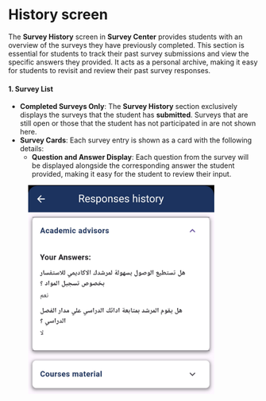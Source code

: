 # History screen

The **Survey History** screen in **Survey Center** provides students with an overview of the surveys they have previously completed. This section is essential for students to track their past survey submissions and view the specific answers they provided. It acts as a personal archive, making it easy for students to revisit and review their past survey responses.

#### 1. **Survey List**

* **Completed Surveys Only**: The **Survey History** section exclusively displays the surveys that the student has **submitted**. Surveys that are still open or those that the student has not participated in are not shown here.
* **Survey Cards**: Each survey entry is shown as a card with the following details:
  * **Question and Answer Display**: Each question from the survey will be displayed alongside the corresponding answer the student provided, making it easy for the student to review their input.

<figure><img src=".gitbook/assets/image (2).png" alt="" width="375"><figcaption></figcaption></figure>
